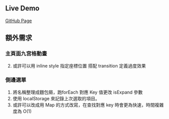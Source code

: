 ## Live Demo

[GitHub Page](https://skylerchou.github.io/pretest/)

## 額外需求

### 主頁面九宮格動畫

2. 或許可以用 inline style 指定座標位置 搭配 transition 定義過度效果

### 側邊選單

1. 將名稱整理成麵包屑，跑forEach 對應 Key 值更改 isExpand 參數
2. 使用 localStorage 來記錄上次選取的項目。
3. 或許可以改成用 Map 的方式改寫，在查找對應 key 時會更為快速，時間複雜度為 O(1)
